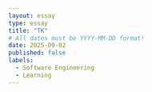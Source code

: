 ```yaml
---
layout: essay
type: essay
title: "TK"
# All dates must be YYYY-MM-DD format!
date: 2025-09-02
published: false
labels:
  - Software Engineering
  - Learning
---
```


